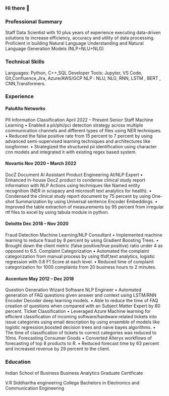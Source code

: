 ### Hi there 👋

### Professional Summary
Staff Data Scientist with 10 plus years of experience executing data-driven solutions to increase efficiency, accuracy and utility of data processing. Proficient in building Natural Language Understanding and Natural Language Generation Models (NLP=NLU+NLG)

### Technical Skills
Languages: Python, C++,SQL
Developer Tools: Jupyter, VS Code, Git,Confluence,Jira, Azure/AWS/GCP NLP : NLU, NLG, RNN, LSTM , BERT , CNN,Transformers.
### Experience

#### PaloAlto Networks
PII Information Classification
April 2022 – Present
Senior Staff Machine Learning
• Enabled a pii/phi/pci detection strategy across multiple communication channels and different types of files using NER techniques.
• Reduced the false positive rate from 15 percent to 7 percent by using advanced semi-supervised learning techniques and architectures like longformer.
• Strategized the structured pii identification using character cnn models and integrated it with existing regex based system.

#### Novartis Nov 2020 – March 2022
DocZ Document AI Assistant Product Engineering AI/NLP Expert
• Enhanced In-house DocZ product to condense clinical study report information with NLP Actions using techniques like Named entity recognition (NER in scispacy and microsoft text analytics for health).
• Condensed the clinical study report document by 75 percent by using One-shot Summarization by using Universal sentence Encoder Embeddings.
• Improved the table extraction of measurements by 95 percent from irregular rtf files to excel by using tabula module in python.

#### Deloitte Dec 2018 – Nov 2020
Fraud Detection Machine Learning/NLP Consultant
• Implemented machine learning to reduce fraud by 8 percent by using Gradient Boosting Trees.
• Brought down the client metric (false positive/true positive) ratio under 4 as opposed to 6.5.
Complaint Categorization
• Automated the complaint categorization from manual process by using tfidf,text analytics, logistic regression with 0.8 F1 Score at each level.
• Reduced time of complaint categorization for 1000 complaints from 20 business hours to 2 minutes.

#### Accenture May 2012 – Dec 2018
Question Generation Wizard Software NLP Engineer
• Automated generation of FAQ questions given answer and context using LSTM/RNN Encoder Decoder deep learning models.
• Able to reduce the time of FAQ creation of questions when compared with an Subject Matter Expert by 80 percent. Ticket Classification
• Leveraged Azure Machine learning for efficient classification of incoming software/hardware related tickets into issue categories using email description by using ensemble of models like logistic regression,boosted decision trees and naive bayes algorithms.
• The time of classification of tickets to correct categories was reduced to 10ms. Forecasting Consumer Goods
• Converted Alteryx workflows of forecasting of top 8 products to R.
• Reduced forecast time by 63 percent and increased revenue by 29 percent to the client.

### Education

Indian School of Business
Business Analytics Graduate Certificate

V.R Siddhartha engineering College
Bachelors in Electronics and Communication Engineering

<!--
**imtiazBDSgit/imtiazBDSgit** is a ✨ _special_ ✨ repository because its `README.md` (this file) appears on your GitHub profile.

Here are some ideas to get you started:

- 🔭 I’m currently working on ...
- 🌱 I’m currently learning ...
- 👯 I’m looking to collaborate on ...
- 🤔 I’m looking for help with ...
- 💬 Ask me about ...
- 📫 How to reach me: ...
- 😄 Pronouns: ...
- ⚡ Fun fact: ...
-->
